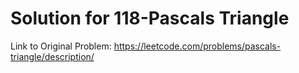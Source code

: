 # Solution for 118-Pascals Triangle
Link to Original Problem: https://leetcode.com/problems/pascals-triangle/description/
